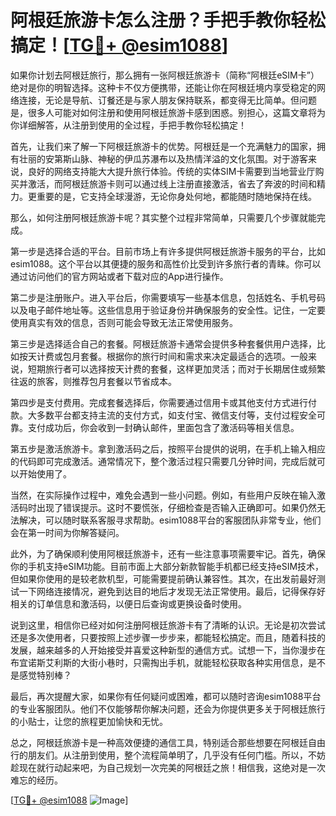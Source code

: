 # 阿根廷旅游卡怎么注册？手把手教你轻松搞定！[[TG💪+ @esim1088](https://t.me/s/esim1088)]

如果你计划去阿根廷旅行，那么拥有一张阿根廷旅游卡（简称“阿根廷eSIM卡”）绝对是你的明智选择。这种卡不仅方便携带，还能让你在阿根廷境内享受稳定的网络连接，无论是导航、订餐还是与家人朋友保持联系，都变得无比简单。但问题是，很多人可能对如何注册和使用阿根廷旅游卡感到困惑。别担心，这篇文章将为你详细解答，从注册到使用的全过程，手把手教你轻松搞定！

首先，让我们来了解一下阿根廷旅游卡的优势。阿根廷是一个充满魅力的国家，拥有壮丽的安第斯山脉、神秘的伊瓜苏瀑布以及热情洋溢的文化氛围。对于游客来说，良好的网络支持能大大提升旅行体验。传统的实体SIM卡需要到当地营业厅购买并激活，而阿根廷旅游卡则可以通过线上注册直接激活，省去了奔波的时间和精力。更重要的是，它支持全球漫游，无论你身处何地，都能随时随地保持在线。

那么，如何注册阿根廷旅游卡呢？其实整个过程非常简单，只需要几个步骤就能完成。

第一步是选择合适的平台。目前市场上有许多提供阿根廷旅游卡服务的平台，比如esim1088。这个平台以其便捷的服务和高性价比受到许多旅行者的青睐。你可以通过访问他们的官方网站或者下载对应的App进行操作。

第二步是注册账户。进入平台后，你需要填写一些基本信息，包括姓名、手机号码以及电子邮件地址等。这些信息用于验证身份并确保服务的安全性。记住，一定要使用真实有效的信息，否则可能会导致无法正常使用服务。

第三步是选择适合自己的套餐。阿根廷旅游卡通常会提供多种套餐供用户选择，比如按天计费或包月套餐。根据你的旅行时间和需求来决定最适合的选项。一般来说，短期旅行者可以选择按天计费的套餐，这样更加灵活；而对于长期居住或频繁往返的旅客，则推荐包月套餐以节省成本。

第四步是支付费用。完成套餐选择后，你需要通过信用卡或其他支付方式进行付款。大多数平台都支持主流的支付方式，如支付宝、微信支付等，支付过程安全可靠。支付成功后，你会收到一封确认邮件，里面包含了激活码等相关信息。

第五步是激活旅游卡。拿到激活码之后，按照平台提供的说明，在手机上输入相应的代码即可完成激活。通常情况下，整个激活过程只需要几分钟时间，完成后就可以开始使用了。

当然，在实际操作过程中，难免会遇到一些小问题。例如，有些用户反映在输入激活码时出现了错误提示。这时不要慌张，仔细检查是否输入正确即可。如果仍然无法解决，可以随时联系客服寻求帮助。esim1088平台的客服团队非常专业，他们会在第一时间为你解答疑问。

此外，为了确保顺利使用阿根廷旅游卡，还有一些注意事项需要牢记。首先，确保你的手机支持eSIM功能。目前市面上大部分新款智能手机都已经支持eSIM技术，但如果你使用的是较老款机型，可能需要提前确认兼容性。其次，在出发前最好测试一下网络连接情况，避免到达目的地后才发现无法正常使用。最后，记得保存好相关的订单信息和激活码，以便日后查询或更换设备时使用。

说到这里，相信你已经对如何注册阿根廷旅游卡有了清晰的认识。无论是初次尝试还是多次使用者，只要按照上述步骤一步步来，都能轻松搞定。而且，随着科技的发展，越来越多的人开始接受并喜爱这种新型的通信方式。试想一下，当你漫步在布宜诺斯艾利斯的大街小巷时，只需掏出手机，就能轻松获取各种实用信息，是不是感觉特别棒？

最后，再次提醒大家，如果你有任何疑问或困难，都可以随时咨询esim1088平台的专业客服团队。他们不仅能够帮你解决问题，还会为你提供更多关于阿根廷旅行的小贴士，让您的旅程更加愉快和无忧。

总之，阿根廷旅游卡是一种高效便捷的通信工具，特别适合那些想要在阿根廷自由行的朋友们。从注册到使用，整个流程简单明了，几乎没有任何门槛。所以，不妨趁现在就行动起来吧，为自己规划一次完美的阿根廷之旅！相信我，这绝对是一次难忘的经历。

[[TG💪+ @esim1088](https://t.me/s/esim1088) ![Image](https://i.postimg.cc/4NQfJmqS/Snipaste-2025-05-13-00-14-12.png)]